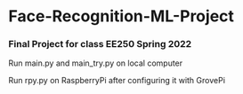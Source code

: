 # Face-Recognition-ML-Project
### Final Project for class EE250 Spring 2022

Run main.py and main_try.py on local computer

Run rpy.py on RaspberryPi after configuring it with GrovePi
